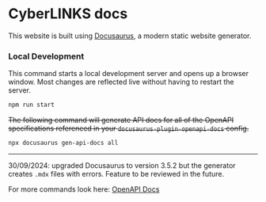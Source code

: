 # CyberLINKS docs

This website is built using [Docusaurus](https://docusaurus.io/), a modern static website generator.

### Local Development

This command starts a local development server and opens up a browser window. Most changes are reflected live without having to restart the server.

```bash
npm run start
```

~~The following command will generate API docs for all of the OpenAPI specifications referenced in your `docusaurus-plugin-openapi-docs` config.~~
```bash
npx docusaurus gen-api-docs all
```
---
30/09/2024: upgraded Docusaurus to version 3.5.2 but the generator creates `.mdx` files with errors. Feature to be reviewed in the future.


For more commands look here: [OpenAPI Docs](https://docusaurus-openapi.tryingpan.dev/#generating-openapi-docs)

